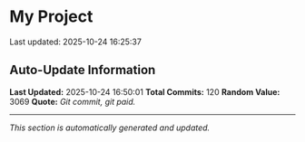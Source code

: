 # My Project


Last updated: 2025-10-24 16:25:37
























































































































## Auto-Update Information

**Last Updated:** 2025-10-24 16:50:01
**Total Commits:** 120
**Random Value:** 3069
**Quote:** _Git commit, git paid._

---
_This section is automatically generated and updated._